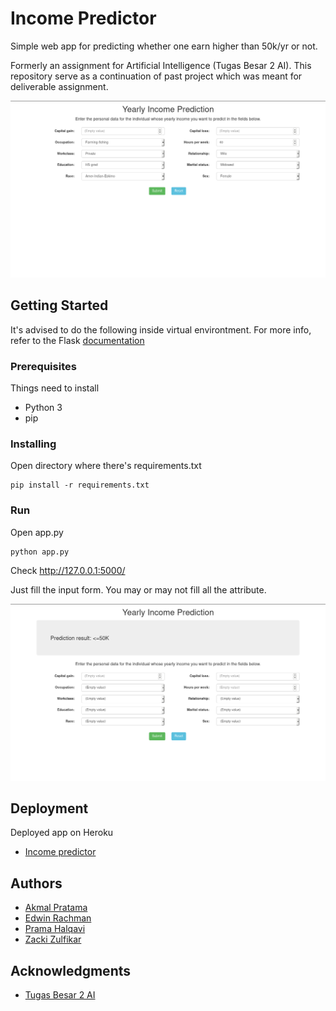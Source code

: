 # Income Predictor

Simple web app for predicting whether one earn higher than 50k/yr or not.

Formerly an assignment for Artificial Intelligence (Tugas Besar 2 AI). This repository serve as a continuation of past project which was meant for deliverable assignment.

![Input attribute](/img/fill-form.png)

## Getting Started

It's advised to do the following inside virtual environtment. For more info, refer to the Flask [documentation](http://flask.pocoo.org/docs/1.0/installation/)

### Prerequisites

Things need to install

* Python 3
* pip

### Installing

Open directory where there's requirements.txt

```
pip install -r requirements.txt
```

### Run

Open app.py

```
python app.py
```

Check http://127.0.0.1:5000/

Just fill the input form. You may or may not fill all the attribute.

![Result](/img/result.png)

## Deployment

Deployed app on Heroku

* [Income predictor](https://income-predictor.herokuapp.com/)

## Authors

* [Akmal Pratama](https://github.com/AkmalPratama/)
* [Edwin Rachman](https://github.com/edwin-rachman)
* [Prama Halqavi](https://github.com/pramahalqavi)
* [Zacki Zulfikar](https://github.com/zackizf1204)

## Acknowledgments

* [Tugas Besar 2 AI](https://github.com/zackizf1204/Tugas-Besar-2-AI)
